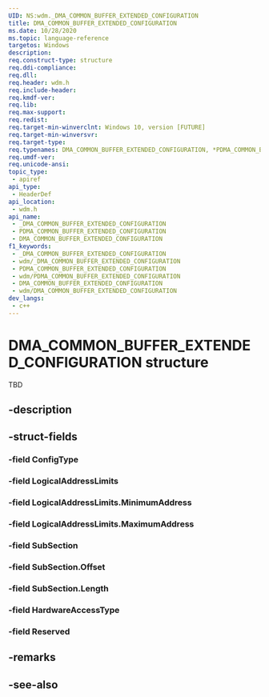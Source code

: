 ```yaml
---
UID: NS:wdm._DMA_COMMON_BUFFER_EXTENDED_CONFIGURATION
title: DMA_COMMON_BUFFER_EXTENDED_CONFIGURATION
ms.date: 10/28/2020
ms.topic: language-reference
targetos: Windows
description: 
req.construct-type: structure
req.ddi-compliance: 
req.dll: 
req.header: wdm.h
req.include-header: 
req.kmdf-ver: 
req.lib: 
req.max-support: 
req.redist: 
req.target-min-winverclnt: Windows 10, version [FUTURE]
req.target-min-winversvr: 
req.target-type: 
req.typenames: DMA_COMMON_BUFFER_EXTENDED_CONFIGURATION, *PDMA_COMMON_BUFFER_EXTENDED_CONFIGURATION
req.umdf-ver: 
req.unicode-ansi: 
topic_type:
 - apiref
api_type:
 - HeaderDef
api_location:
 - wdm.h
api_name:
 - _DMA_COMMON_BUFFER_EXTENDED_CONFIGURATION
 - PDMA_COMMON_BUFFER_EXTENDED_CONFIGURATION
 - DMA_COMMON_BUFFER_EXTENDED_CONFIGURATION
f1_keywords:
 - _DMA_COMMON_BUFFER_EXTENDED_CONFIGURATION
 - wdm/_DMA_COMMON_BUFFER_EXTENDED_CONFIGURATION
 - PDMA_COMMON_BUFFER_EXTENDED_CONFIGURATION
 - wdm/PDMA_COMMON_BUFFER_EXTENDED_CONFIGURATION
 - DMA_COMMON_BUFFER_EXTENDED_CONFIGURATION
 - wdm/DMA_COMMON_BUFFER_EXTENDED_CONFIGURATION
dev_langs:
 - c++
---
```


# DMA_COMMON_BUFFER_EXTENDED_CONFIGURATION structure

TBD

## -description

## -struct-fields

### -field ConfigType

### -field LogicalAddressLimits

### -field LogicalAddressLimits.MinimumAddress

### -field LogicalAddressLimits.MaximumAddress

### -field SubSection

### -field SubSection.Offset

### -field SubSection.Length

### -field HardwareAccessType

### -field Reserved

## -remarks

## -see-also

